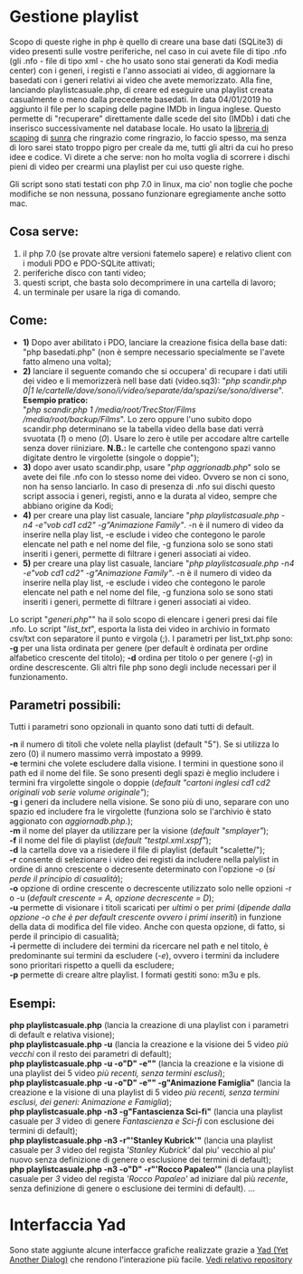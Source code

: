 # Gestione playlist

Scopo di queste righe in php è quello di creare una base dati (SQLite3) di video presenti sulle vostre periferiche, nel caso in cui avete file di tipo .nfo (gli .nfo - file di tipo xml - che ho usato sono stai generati da Kodi media center) con i generi, i registi e l'anno associati ai video, di aggiornare la basedati con i generi relativi ai video che avete memorizzato. Alla fine, lanciando playlistcasuale.php, di creare ed eseguire una playlist creata casualmente o meno dalla precedente basedati.
In data 04/01/2019 ho aggiunto il file per lo scaping delle pagine IMDb in lingua inglese. Questo permette di "recuperare" direttamente dalle scede del sito (IMDb) i dati che inserisco successivamente nel database locale. Ho usato la [libreria di scaping](https://github.com/sunra/php-simple-html-dom-parser) di [sunra](https://github.com/sunra) che ringrazio come ringrazio, lo faccio spesso, ma senza di loro sarei stato troppo pigro per creale da me, tutti gli altri da cui ho preso idee e codice.
Vi direte a che serve: non ho molta voglia di scorrere i dischi pieni di video per crearmi una playlist per cui uso queste righe.

Gli script sono stati testati con php 7.0 in linux, ma cio' non toglie che poche modifiche se non nessuna, possano funzionare egregiamente anche sotto mac.

## Cosa serve:

1) il php 7.0 (se provate altre versioni fatemelo sapere) e relativo client con i moduli PDO e PDO-SQLite attivati;<br>
2) periferiche disco con tanti video;<br>
3) questi script, che basta solo decomprimere in una cartella di lavoro;<br>
4) un terminale per usare la riga di comando.<br>

## Come: 

<ul>
<li>
<b>1)</b>   Dopo aver abilitato i PDO, lanciare la creazione
			fisica della base dati: "php basedati.php" (non è sempre necessario
			specialmente se l'avete fatto almeno una volta);<br> 
</li>
<li>
<b>2)</b> 	lanciare il seguente comando che si occupera' di recupare i dati utili 
		  	dei video e li memorizzerà nell base dati (video.sq3): 
		  	"<i>php scandir.php 0|1 le/cartelle/dove/sono/i/video/separate/da/spazi/se/sono/diverse</i>".<br>
			<b>Esempio pratico:</b><br> 
			"<i>php scandir.php 1 /media/root/TrecStor/Films /media/root/backup/Films</i>". 
			Lo zero oppure l'uno subito dopo scandir.php
			determinano se la tabella video della base dati verrà svuotata (<i>1</i>) o
			meno (<i>0</i>). Usare lo zero è utile per accodare altre cartelle senza dover riiniziare.
			<b>N.B.:</b> le cartelle che contengono spazi vanno
			digitate dentro le virgolette (singole o doppie"); <br>
</li>
<li>
<b>3)</b> 	dopo aver usato scandir.php, usare "<i>php aggrionadb.php</i>" solo se avete dei file .nfo con 
			lo stesso nome dei video. Ovvero se non ci sono, non ha
			senso lanciarlo. In caso di presenza di .nfo sui dischi questo script associa i
			generi, registi, anno e la durata al video, sempre che abbiano origine da Kodi; <br>
</li>
<li>
<b>4)</b> 	per creare una play list casuale,
			lanciare "<i>php playlistcasuale.php -n4 -e"vob cd1 cd2" -g"Animazione Family"</i>. 
			-n è il numero di video da inserire nella play list, 
			-e esclude i video che contegono le parole elencate nel path e nel nome del file,
			-g funziona solo se sono stati inseriti i generi, permette di filtrare i
			generi associati ai video.<br>
</li>
	<li>
<b>5)</b> 	per creare una play list casuale,
			lanciare "<i>php playlistcasuale.php -n4 -e"vob cd1 cd2" -g"Animazione Family"</i>. 
			-n è il numero di video da inserire nella play list, 
			-e esclude i video che contegono le parole elencate nel path e nel nome del file,
			-g funziona solo se sono stati inseriti i generi, permette di filtrare i
			generi associati ai video.<br>
</li>
</ul>
	
Lo script "<i>generi.php</i>"" ha il solo scopo di elencare i generi presi dai file .nfo. Lo script "<i>list_txt</i>", esporta la lista dei video in archivio in formato csv/txt con separatore il punto e virgola (;). I parametri per list_txt.php sono:
<b>-g</b> per una lista ordinata per genere (per default è ordinata per ordine alfabetico crescente del titolo);
<b>-d</b> ordina per titolo o per genere (<i>-g</i>) in ordine descrescente. 
Gli altri file php sono degli include necessari per il funzionamento.

## Parametri possibili:

Tutti i parametri sono opzionali in quanto sono dati tutti di default.<br>

<b>-n</b> il numero di titoli che volete nella playlist (default "5"). Se si utilizza lo zero (0) il numero massimo verrà impostato a 9999.<br>
<b>-e</b> termini che volete escludere dalla visione. I termini in questione sono il path ed il nome del file. Se sono presenti degli spazi è meglio includere i termini fra virgolette singole o doppie (<i>default "cartoni inglesi cd1 cd2 originali vob serie volume originale"</i>);<br>
<b>-g</b> i generi da includere nella visione. Se sono più di uno, separare con uno spazio ed includere fra le virgolette (funziona solo se l'archivio è stato aggionato con <i>aggiornadb.php</i>.);<br>
<b>-m</b> il nome del player da utilizzare per la visione (<i>default "smplayer"</i>);<br>
<b>-f</b> il nome del file di playlist (<i>default "testpl.xml.xspf"</i>);<br>
<b>-d</b> la cartella dove va a risiedere il file di playlist (</i>default "scalette/"</i>);<br>
<b>-r</b> consente di selezionare i video dei registi da includere nella palylist in ordine di anno crescente o decresente determinato con l'opzione <i>-o</i> (<i>si perde il principio di casualità</i>);<br>
<b>-o</b> opzione di ordine crescente o decrescente utilizzato solo nelle opzioni -r o -u (<i>default crescente = A, opzione decrescente = D</i>);<br>
<b>-u</b> permette di visionare i titoli scaricati per <i>ultimi</i> o per <i>primi</i> (<i>dipende dalla opzione -o che è per default crescente ovvero i primi inseriti</i>) in funzione della data di modifica del file video. Anche con questa opzione, di fatto, si perde il principio di casualità;<br>
<b>-i</b> permette di includere dei termini da ricercare nel path e nel titolo, è predominante sui termini da escludere (<i>-e</i>), ovvero i termini da includere sono prioritari rispetto a quelli da escludere;<br>
<b>-p</b> permette di creare altre playlist. I formati gestiti sono: m3u e pls.<br> 

## Esempi:

<b>php playlistcasuale.php</b> (lancia la creazione di una playlist con i parametri di default e relativa visione);<br>
<b>php playlistcasuale.php -u</b> (lancia la creazione e la visione dei 5 video <i>più vecchi</i> con il resto dei parametri di default);<br>
<b>php playlistcasuale.php -u -o"D" -e""</b> (lancia la creazione e la visione di una playlist dei 5 video <i>più recenti, senza termini esclusi</i>);<br>
<b>php playlistcasuale.php -u -o"D" -e"" -g"Animazione Famiglia"</b> (lancia la creazione e la visione di una playlist di 5 video <i>più recenti, senza termini esclusi, dei generi: Animazione e Famiglia</i>);<br>
<b>php playlistcasuale.php -n3 -g"Fantascienza Sci-fi"</b> (lancia una playlist casuale per <i>3</i> video di genere <i>Fantascienza e Sci-fi</i> con esclusione dei termini di default);<br>
<b>php playlistcasuale.php -n3 -r"'Stanley Kubrick'"</b> (lancia una playlist casuale per <i>3</i> video del regista <i>'Stanley Kubrick'</i> dal piu' vecchio al piu' nuovo senza definizione di genere o esclusione dei termini di default);<br>
<b>php playlistcasuale.php -n3 -o"D" -r"'Rocco Papaleo'"</b> (lancia una playlist casuale per <i>3</i> video del regista <i>'Rocco Papaleo'</i> ad iniziare dal più <i>recente</i>, senza definizione di genere o esclusione dei termini di default).
...

# Interfaccia Yad

Sono state aggiunte alcune interfacce grafiche realizzate grazie a [Yad (Yet Another Dialog)](https://github.com/v1cont/yad) che rendono l'interazione più facile. [Vedi relativo repository](https://github.com/losciuto/yad-windows-playlist)

